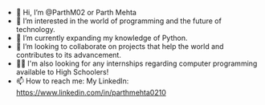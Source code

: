 - 👋 Hi, I’m @ParthM02 or Parth Mehta
- 👀 I’m interested in the world of programming and the future of technology.
- 🌱 I’m currently expanding my knowledge of Python.
- 💞️ I’m looking to collaborate on projects that help the world and contributes to its advancement.
- 👨‍💻 I'm also looking for any internships regarding computer programming available to High Schoolers!
- 📫 How to reach me: My LinkedIn: https://www.linkedin.com/in/parthmehta0210

<!---
ParthM02/ParthM02 is a ✨ special ✨ repository because its `README.md` (this file) appears on your GitHub profile.
You can click the Preview link to take a look at your changes.
--->
